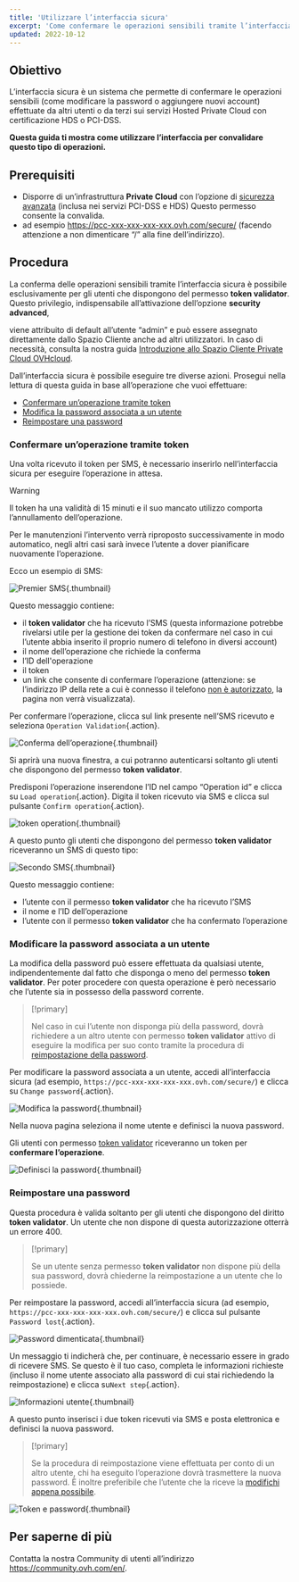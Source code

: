 ```yaml
---
title: 'Utilizzare l’interfaccia sicura'
excerpt: 'Come confermare le operazioni sensibili tramite l’interfaccia sicura su infrastrutture HDS e PCI-DSS'
updated: 2022-10-12
---
```


## Obiettivo

L’interfaccia sicura è un sistema che permette di confermare le operazioni sensibili (come modificare la password o aggiungere nuovi account) effettuate da altri utenti o da terzi sui servizi Hosted Private Cloud con certificazione HDS o PCI-DSS.

**Questa guida ti mostra come utilizzare l’interfaccia per convalidare questo tipo di operazioni.**

## Prerequisiti

- Disporre di un’infrastruttura **Private Cloud** con l’opzione di [sicurezza avanzata](https://www.ovhcloud.com/it/enterprise/products/hosted-private-cloud/safety-compliance/sddc/) (inclusa nei servizi PCI-DSS e HDS) Questo permesso consente la convalida.
- ad esempio https://pcc-xxx-xxx-xxx-xxx.ovh.com/secure/ (facendo attenzione a non dimenticare “/” alla fine dell’indirizzo).

## Procedura

La conferma delle operazioni sensibili tramite l’interfaccia sicura è possibile esclusivamente per gli utenti che dispongono del permesso **token validator**. Questo privilegio, indispensabile all’attivazione dell’opzione **security advanced**,  

viene attribuito di default all’utente “admin” e può essere assegnato direttamente dallo Spazio Cliente anche ad altri utilizzatori.  In caso di necessità, consulta la nostra guida [Introduzione allo Spazio Cliente Private Cloud OVHcloud](/pages/hosted_private_cloud/hosted_private_cloud_powered_by_vmware/manager_ovh_private_cloud).

Dall’interfaccia sicura è possibile eseguire tre diverse azioni. Prosegui nella lettura di questa guida in base all’operazione che vuoi effettuare: 

- [Confermare un’operazione tramite token](./#confermare-unoperazione-tramite-token)
- [Modifica la password associata a un utente](./#modificare-la-password-associata-a-un-utente) 
- [Reimpostare una password](./#reimpostare-una-password)

### Confermare un’operazione tramite token

Una volta ricevuto il token per SMS, è necessario inserirlo nell’interfaccia sicura per eseguire l’operazione in attesa.

> [!warning]
>
> Il token ha una validità di 15 minuti e il suo mancato utilizzo comporta l’annullamento dell’operazione.
>
> Per le manutenzioni l’intervento verrà riproposto successivamente in modo automatico, negli altri casi sarà invece l’utente a dover pianificare nuovamente l’operazione. 
>

Ecco un esempio di SMS: 

![Premier SMS](images/SMS1.png){.thumbnail}

Questo messaggio contiene: 

- il **token validator** che ha ricevuto l’SMS  (questa informazione potrebbe rivelarsi utile per la gestione dei token da confermare nel caso in cui l’utente abbia inserito il proprio numero di telefono in diversi account)
- il nome dell’operazione che richiede la conferma
- l’ID dell'operazione
- il token
- un link che consente di confermare l’operazione (attenzione: se l’indirizzo IP della rete a cui è connesso il telefono [non è autorizzato](/pages/hosted_private_cloud/hosted_private_cloud_powered_by_vmware/manager_ovh_private_cloud#sicurezza), la pagina non verrà visualizzata).

Per confermare l’operazione, clicca sul link presente nell’SMS ricevuto  e seleziona `Operation Validation`{.action}.

![Conferma dell’operazione](images/operationValidation.png){.thumbnail}

Si aprirà una nuova finestra, a cui potranno autenticarsi soltanto gli utenti che dispongono del permesso **token validator**.

Predisponi l’operazione inserendone l’ID nel campo “Operation id” e clicca su `Load operation`{.action}. Digita il token ricevuto via SMS e clicca sul pulsante `Confirm operation`{.action}.

![token operation](images/operationIdAndToken.png){.thumbnail}

A questo punto gli utenti che dispongono del permesso **token validator** riceveranno un SMS di questo tipo:

![Secondo SMS](images/SMS2.png){.thumbnail}

Questo messaggio contiene: 

- l’utente con il permesso **token validator** che ha ricevuto l’SMS
- il nome e l’ID dell’operazione
- l’utente con il permesso **token validator** che ha confermato l’operazione

### Modificare la password associata a un utente 

La modifica della password può essere effettuata da qualsiasi utente, indipendentemente dal fatto che disponga o meno del permesso **token validator**.  Per poter procedere con questa operazione è però necessario che l’utente sia in possesso della password corrente.

> [!primary]
>
> Nel caso in cui l’utente non disponga più della password, dovrà richiedere a un altro utente con permesso **token validator** attivo di eseguire la modifica per suo conto tramite la procedura di [reimpostazione della password](./#reimpostare-una-password). 
> 

Per modificare la password associata a un utente, accedi all’interfaccia sicura (ad esempio, `https://pcc-xxx-xxx-xxx-xxx.ovh.com/secure/`) e clicca su `Change password`{.action}.

![Modifica la password](images/changePassword.png){.thumbnail}

Nella nuova pagina seleziona il nome utente e definisci la nuova password.

Gli utenti  con permesso [token validator](./#confermare-un-operazione-tramite-token) riceveranno un token per **confermare l’operazione**.

![Definisci la password](images/defineNewPassword.png){.thumbnail}

### Reimpostare una password

Questa procedura è valida soltanto per gli utenti che dispongono del diritto **token validator**. Un utente che non dispone di questa autorizzazione otterrà un errore 400.

> [!primary]
>
> Se un utente senza permesso **token validator** non dispone più della sua password, dovrà chiederne la reimpostazione a un utente che lo possiede.
> 

Per reimpostare la password, accedi all’interfaccia sicura (ad esempio, `https://pcc-xxx-xxx-xxx-xxx.ovh.com/secure/`) e clicca sul pulsante `Password lost`{.action}.

![Password dimenticata](images/passwordLost.png){.thumbnail}

Un messaggio ti indicherà che, per continuare, è necessario essere in grado di ricevere SMS. Se questo è il tuo caso, completa le informazioni richieste (incluso il nome utente associato alla password di cui stai richiedendo la reimpostazione) e clicca su`Next step`{.action}.

![Informazioni utente](images/infoUser.png){.thumbnail}

A questo punto inserisci i due token ricevuti via SMS e posta elettronica e definisci la nuova password.

> [!primary]
>
> Se la procedura di reimpostazione viene effettuata per conto di un altro utente, chi ha eseguito l’operazione dovrà trasmettere la nuova password. È inoltre preferibile che l’utente che la riceve la [modifichi appena possibile](./#modificare-la-password-associata-a-un-utente).
> 

![Token e password](images/tokenAndPassword.png){.thumbnail}

## Per saperne di più

Contatta la nostra Community di utenti all’indirizzo <https://community.ovh.com/en/>.
